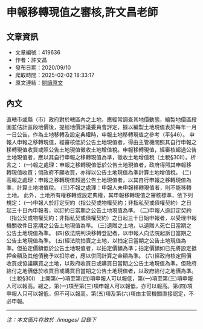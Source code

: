 # 申報移轉現值之審核,許文昌老師

## 文章資訊
- 文章編號：419636
- 作者：許文昌
- 發布日期：2020/09/10
- 爬取時間：2025-02-02 18:33:17
- 原文連結：[閱讀原文](https://real-estate.get.com.tw/Columns/detail.aspx?no=419636)

## 內文
直轄市或縣（市）政府對於轄區內之土地，應經常調查其地價動態，繪製地價區段圖並估計區段地價後，提經地價評議委員會評定，據以編製土地現值表於每年一月一日公告，作為土地移轉及設定典權時，申報土地移轉現值之參考（平§46）。
申報人申報之移轉現值，經審核低於公告土地現值者，得由主管機關照其自行申報之移轉現值收買或照公告土地現值徵收土地增值稅。申報移轉現值，經審核超過公告土地現值者，應以其自行申報之移轉現值為準，徵收土地增值稅（土稅§30Ⅱ）。析言之：
(一)報之處理：申報之移轉現值低於公告土地現值者，政府得照其申報移轉現值收買；倘政府不願收買，亦得以公告土地現值為準計算土地增值稅。
(二)高報之處理：申報之移轉現值超過公告土地現值者，以其自行申報之移轉現值為準，計算土地增值稅。
(三)不報之處理：申報人未申報移轉現值者，則不能移轉土地。
此外，土地所有權移轉或設定典權，其申報移轉現值之審核標準，依下列規定：
(一)申報人於訂定契約（指公契或物權契約；非指私契或債權契約）之日起三十日內申報者，以訂約日當期之公告土地現值為準。
(二)申報人逾訂定契約（指公契或物權契約；非指私契或債權契約）之日起三十日始申報者，以受理申報機關收件日當期之公告土地現值為準。
(三)遺贈之土地，以遺贈人死亡日當期之公告土地現值為準。
(四)依法院判決移轉登記者，以申報人向法院起訴日當期之公告土地現值為準。
(五)經法院拍賣之土地，以拍定日當期之公告土地現值為準。但拍定價額低於公告土地現值者，以拍定價額為準；拍定價額如已先將設定抵押金額及其他債務予以扣除者，應以併同計算之金額為準。
(六)經政府核定照價收買或協議購買之土地，以政府收買日或購買日當期之公告土地現值為準。但政府給付之地價低於收買日或購買日當期之公告土地現值者，以政府給付之地價為準。（土稅§30Ⅰ）
上開第(一)項至第(四)項申報人可以報低，第(一)項至第(三)項申報人可以報高。總之，第(一)項至第(三)項申報人可以報低，亦可以報高。第(四)項申報人只可以報低，但不可以報高。第(五)項及第(六)項由主管機關直接認定，不必申報。

---
*注：本文圖片存放於 ./images/ 目錄下*
